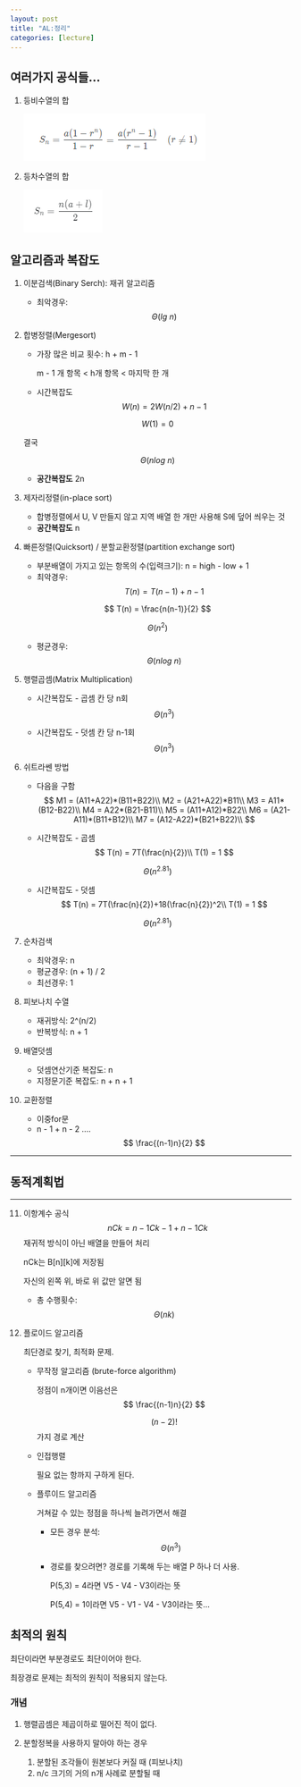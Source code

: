 ```yaml
---
layout: post
title: "AL:정리"
categories: [lecture]
---
```


## 여러가지 공식들...

1. 등비수열의 합

    <img src="/attachment/230425/Capture1.PNG">

2. 등차수열의 합

    <img src="/attachment/230425/Capture.PNG">

## 알고리즘과 복잡도

1. 이분검색(Binary Serch): 재귀 알고리즘
    - 최악경우:
    $$
    \Theta(lg\ n)
    $$

2. 합병정렬(Mergesort)
    - 가장 많은 비교 횟수: h + m - 1
        
        m - 1 개 항목 < h개 항목 < 마지막 한 개
    
    - 시간복잡도
    $$
    W(n) = 2W(n/2) + n - 1
    $$

    $$
    W(1) = 0
    $$

    결국

    $$
    \Theta(nlog\ n)
    $$

    - **공간복잡도** 2n

3. 제자리정렬(in-place sort)
    - 합병정렬에서 U, V 만들지 않고 지역 배열 한 개만 사용해 S에 덮어 씌우는 것
    - **공간복잡도** n

4. 빠른정렬(Quicksort) / 분할교환정렬(partition exchange sort)
    - 부분배열이 가지고 있는 항목의 수(입력크기): n = high - low + 1
    - 최악경우:
    $$
    T(n) = T(n - 1) + n - 1
    $$

    $$
    T(n) = \frac{n(n-1)}{2}
    $$

    $$
    \Theta(n^2)
    $$

    - 평균경우:
    $$
    \Theta(nlog\ n)
    $$

5. 행렬곱셈(Matrix Multiplication)
    - 시간복잡도 - 곱셈 칸 당 n회
    $$
    \Theta(n^3)
    $$

    - 시간복잡도 - 덧셈 칸 당 n-1회
    $$
    \Theta(n^3)
    $$

6. 쉬트라쎈 방법
    - 다음을 구함
    $$
    M1 = (A11+A22)*(B11+B22)\\
    M2 = (A21+A22)*B11\\
    M3 = A11*(B12-B22)\\
    M4 = A22*(B21-B11)\\
    M5 = (A11+A12)*B22\\
    M6 = (A21-A11)*(B11+B12)\\
    M7 = (A12-A22)*(B21+B22)\\
    $$

    - 시간복잡도 - 곱셈
    $$
    T(n) = 7T(\frac{n}{2})\\
    T(1) = 1
    $$

    $$
    \Theta(n^{2.81})
    $$

    - 시간복잡도 - 덧셈
    $$
    T(n) = 7T(\frac{n}{2})+18(\frac{n}{2})^2\\
    T(1) = 1
    $$

    $$
    \Theta(n^{2.81})
    $$

7. 순차검색
    - 최악경우: n
    - 평균경우: (n + 1) / 2
    - 최선경우: 1

8. 피보나치 수열
    - 재귀방식: 2^(n/2)
    - 반복방식: n + 1

9. 배열덧셈
    - 덧셈연산기준 복잡도: n
    - 지정문기준 복잡도: n + n + 1

10. 교환정렬
    - 이중for문
    - n - 1 + n - 2 ....
    $$
    \frac{(n-1)n}{2}
    $$

---

## 동적계획법

---

11. 이항계수 공식
    $$
    nCk = n-1Ck-1 + n-1Ck
    $$
    재귀적 방식이 아닌 배열을 만들어 처리

    nCk는 B[n][k]에 저장됨

    자신의 왼쪽 위, 바로 위 값만 알면 됨

    - 총 수행횟수:
    $$
    \Theta(nk)
    $$

12. 플로이드 알고리즘

    최단경로 찾기, 최적화 문제.
    
    - 무작정 알고리즘 (brute-force algorithm)

        정점이 n개이면 이음선은
        $$
        \frac{(n-1)n}{2}
        $$

        $$
        (n-2)!
        $$
        가지 경로 계산

    - 인접행렬
        
        필요 없는 항까지 구하게 된다.
    
    - 플루이드 알고리즘

        거쳐갈 수 있는 정점을 하나씩 늘려가면서 해결
        
        - 모든 경우 분석:
        $$
        \Theta(n^3)
        $$

        - 경로를 찾으려면? 경로를 기록해 두는 배열 P 하나 더 사용.
        
            P(5,3) = 4라면 V5 - V4 - V3이라는 뜻
        
            P(5,4) = 1이라면 V5 - V1 - V4 - V3이라는 뜻...


## 최적의 원칙

최단이라면 부분경로도 최단이어야 한다.

최장경로 문제는 최적의 원칙이 적용되지 않는다.

### 개념

1. 행렬곱셈은 제곱이하로 떨어진 적이 없다.

2. 분할정복을 사용하지 말아야 하는 경우
    1. 분할된 조각들이 원본보다 커질 때 (피보나치)
    2. n/c 크기의 거의 n개 사례로 분할될 때
    
